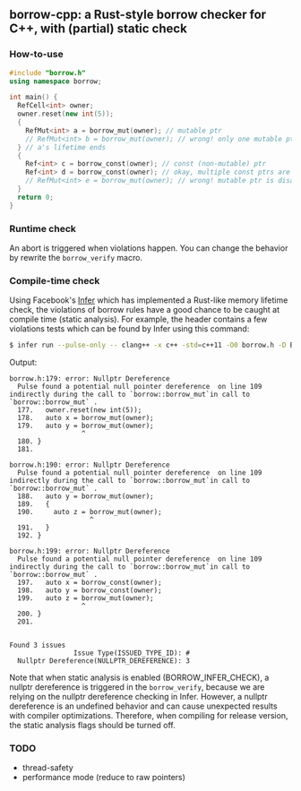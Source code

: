 ## borrow-cpp: a Rust-style borrow checker for C++, with (partial) static check 

### How-to-use

```cpp
#include "borrow.h"
using namespace borrow;

int main() {
  RefCell<int> owner;
  owner.reset(new int(5));
  {
    RefMut<int> a = borrow_mut(owner); // mutable ptr
    // RefMut<int> b = borrow_mut(owner); // wrong! only one mutable ptr at a time 
  } // a's lifetime ends
  {
    Ref<int> c = borrow_const(owner); // const (non-mutable) ptr
    Ref<int> d = borrow_const(owner); // okay, multiple const ptrs are allowed
    // RefMut<int> e = borrow_mut(owner); // wrong! mutable ptr is disallowed when there is a const ptr
  }
  return 0;
}
```

### Runtime check
An abort is triggered when violations happen. You can change the behavior by rewrite the `borrow_verify` macro. 

### Compile-time check

Using Facebook's [Infer](https://fbinfer.com/) which has implemented a Rust-like memory lifetime check, the violations of borrow rules have a good chance to be caught at compile time (static analysis). For example, the header contains a few violations tests which can be found by Infer using this command: 

```bash
$ infer run --pulse-only -- clang++ -x c++ -std=c++11 -O0 borrow.h -D BORROW_TEST=1 -D BORROW_INFER_CHECK=1
```

Output:
```
borrow.h:179: error: Nullptr Dereference
  Pulse found a potential null pointer dereference  on line 109 indirectly during the call to `borrow::borrow_mut`in call to `borrow::borrow_mut` .
  177.   owner.reset(new int(5));
  178.   auto x = borrow_mut(owner);
  179.   auto y = borrow_mut(owner);
                  ^
  180. }
  181.

borrow.h:190: error: Nullptr Dereference
  Pulse found a potential null pointer dereference  on line 109 indirectly during the call to `borrow::borrow_mut`in call to `borrow::borrow_mut` .
  188.   auto y = borrow_mut(owner);
  189.   {
  190.     auto z = borrow_mut(owner);
                    ^
  191.   }
  192. }

borrow.h:199: error: Nullptr Dereference
  Pulse found a potential null pointer dereference  on line 109 indirectly during the call to `borrow::borrow_mut`in call to `borrow::borrow_mut` .
  197.   auto x = borrow_const(owner);
  198.   auto y = borrow_const(owner);
  199.   auto z = borrow_mut(owner);
                  ^
  200. }
  201.


Found 3 issues
                Issue Type(ISSUED_TYPE_ID): #
  Nullptr Dereference(NULLPTR_DEREFERENCE): 3
```

Note that when static analysis is enabled (BORROW_INFER_CHECK), a nullptr dereference is triggered in the `borrow_verify`, because we are relying on the nullptr dereference checking in Infer. However, a nullptr dereference is an undefined behavior and can cause unexpected results with compiler optimizations. Therefore, when compiling for release version, the static analysis flags should be turned off.   

### TODO
* thread-safety
* performance mode (reduce to raw pointers)
